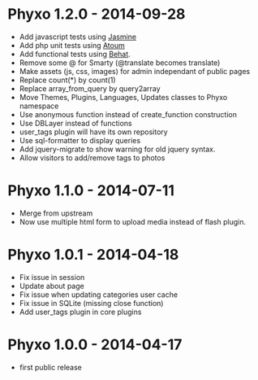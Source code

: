 Phyxo 1.2.0 - 2014-09-28
========================
* Add javascript tests using [Jasmine](http://jasmine.github.io/)
* Add php unit tests using [Atoum](http://atoum.org/)
* Add functional tests using [Behat](http://www.behat.org).
* Remove some @ for Smarty (@translate becomes translate)
* Make assets (js, css, images) for admin independant of public pages
* Replace count(*) by count(1)
* Replace array_from_query by query2array
* Move Themes, Plugins, Languages, Updates classes to Phyxo namespace
* Use anonymous function instead of create_function construction
* Use DBLayer instead of functions
* user_tags plugin will have its own repository
* Use sql-formatter to display queries
* Add jquery-migrate to show warning for old jquery syntax.
* Allow visitors to add/remove tags to photos

Phyxo 1.1.0 - 2014-07-11
========================
* Merge from upstream
* Now use multiple html form to upload media instead of flash plugin.

Phyxo 1.0.1 - 2014-04-18
========================
* Fix issue in session
* Update about page
* Fix issue when updating categories user cache
* Fix issue in SQLite (missing close function)
* Add user_tags plugin in core plugins

Phyxo 1.0.0 - 2014-04-17
========================
* first public release
